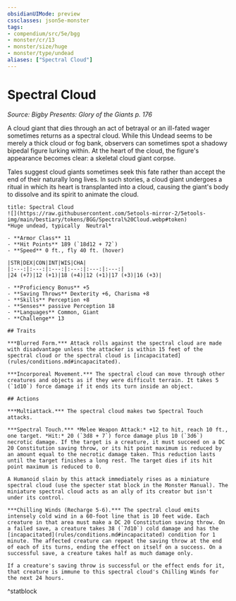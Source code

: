```yaml
---
obsidianUIMode: preview
cssclasses: json5e-monster
tags:
- compendium/src/5e/bgg
- monster/cr/13
- monster/size/huge
- monster/type/undead
aliases: ["Spectral Cloud"]
---
```

# Spectral Cloud
*Source: Bigby Presents: Glory of the Giants p. 176*  

A cloud giant that dies through an act of betrayal or an ill-fated wager sometimes returns as a spectral cloud. While this Undead seems to be merely a thick cloud or fog bank, observers can sometimes spot a shadowy bipedal figure lurking within. At the heart of the cloud, the figure's appearance becomes clear: a skeletal cloud giant corpse.

Tales suggest cloud giants sometimes seek this fate rather than accept the end of their naturally long lives. In such stories, a cloud giant undergoes a ritual in which its heart is transplanted into a cloud, causing the giant's body to dissolve and its spirit to animate the cloud.

```ad-statblock
title: Spectral Cloud
![](https://raw.githubusercontent.com/5etools-mirror-2/5etools-img/main/bestiary/tokens/BGG/Spectral%20Cloud.webp#token)
*Huge undead, typically  Neutral*

- **Armor Class** 11 
- **Hit Points** 189 (`18d12 + 72`)
- **Speed** 0 ft., fly 40 ft. (hover)

|STR|DEX|CON|INT|WIS|CHA|
|:---:|:---:|:---:|:---:|:---:|:---:|
|24 (+7)|12 (+1)|18 (+4)|12 (+1)|17 (+3)|16 (+3)|

- **Proficiency Bonus** +5
- **Saving Throws** Dexterity +6, Charisma +8
- **Skills** Perception +8
- **Senses** passive Perception 18
- **Languages** Common, Giant
- **Challenge** 13

## Traits

***Blurred Form.*** Attack rolls against the spectral cloud are made with disadvantage unless the attacker is within 15 feet of the spectral cloud or the spectral cloud is [incapacitated](rules/conditions.md#incapacitated).

***Incorporeal Movement.*** The spectral cloud can move through other creatures and objects as if they were difficult terrain. It takes 5 (`1d10`) force damage if it ends its turn inside an object.

## Actions

***Multiattack.*** The spectral cloud makes two Spectral Touch attacks.

***Spectral Touch.*** *Melee Weapon Attack:* +12 to hit, reach 10 ft., one target. *Hit:* 20 (`3d8 + 7`) force damage plus 10 (`3d6`) necrotic damage. If the target is a creature, it must succeed on a DC 20 Constitution saving throw, or its hit point maximum is reduced by an amount equal to the necrotic damage taken. This reduction lasts until the target finishes a long rest. The target dies if its hit point maximum is reduced to 0.

A Humanoid slain by this attack immediately rises as a miniature spectral cloud (use the specter stat block in the Monster Manual). The miniature spectral cloud acts as an ally of its creator but isn't under its control.

***Chilling Winds (Recharge 5-6).*** The spectral cloud emits intensely cold wind in a 60-foot line that is 10 feet wide. Each creature in that area must make a DC 20 Constitution saving throw. On a failed save, a creature takes 38 (`7d10`) cold damage and has the [incapacitated](rules/conditions.md#incapacitated) condition for 1 minute. The affected creature can repeat the saving throw at the end of each of its turns, ending the effect on itself on a success. On a successful save, a creature takes half as much damage only.

If a creature's saving throw is successful or the effect ends for it, that creature is immune to this spectral cloud's Chilling Winds for the next 24 hours.
```
^statblock